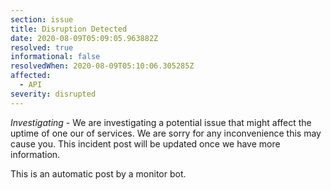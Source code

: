 ```yaml
---
section: issue
title: Disruption Detected
date: 2020-08-09T05:09:05.963882Z
resolved: true
informational: false
resolvedWhen: 2020-08-09T05:10:06.305285Z
affected:
  - API
severity: disrupted
---
```

*Investigating* - We are investigating a potential issue that might affect the uptime of one our of services. We are sorry for any inconvenience this may cause you. This incident post will be updated once we have more information.

This is an automatic post by a monitor bot.
        